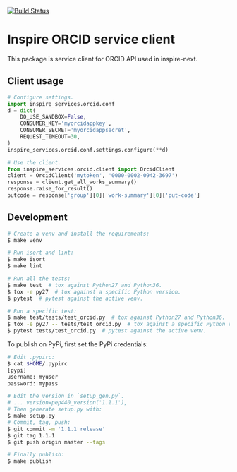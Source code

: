[![Build Status](https://travis-ci.org/puntonim/inspire-service-orcid.svg?branch=master)](https://travis-ci.org/puntonim/inspire-service-orcid)

# Inspire ORCID service client

This package is service client for ORCID API used in inspire-next.

## Client usage

```python
# Configure settings.
import inspire_services.orcid.conf
d = dict(
    DO_USE_SANDBOX=False,
    CONSUMER_KEY='myorcidappkey',
    CONSUMER_SECRET='myorcidappsecret',
    REQUEST_TIMEOUT=30,
)
inspire_services.orcid.conf.settings.configure(**d)

# Use the client.
from inspire_services.orcid.client import OrcidClient
client = OrcidClient('mytoken', '0000-0002-0942-3697')
response = client.get_all_works_summary()
response.raise_for_result()
putcode = response['group'][0]['work-summary'][0]['put-code']
```

## Development

```bash
# Create a venv and install the requirements:
$ make venv

# Run isort and lint:
$ make isort
$ make lint

# Run all the tests:
$ make test  # tox against Python27 and Python36.
$ tox -e py27  # tox against a specific Python version.
$ pytest  # pytest against the active venv.

# Run a specific test:
$ make test/tests/test_orcid.py  # tox against Python27 and Python36.
$ tox -e py27 -- tests/test_orcid.py  # tox against a specific Python version.
$ pytest tests/test_orcid.py  # pytest against the active venv.
```

To publish on PyPi, first set the PyPi credentials:

```bash
# Edit .pypirc:
$ cat $HOME/.pypirc
[pypi]
username: myuser
password: mypass
```

```bash
# Edit the version in `setup_gen.py`.
# ... version=pep440_version('1.1.1'),
# Then generate setup.py with:
$ make setup.py
# Commit, tag, push:
$ git commit -m '1.1.1 release'
$ git tag 1.1.1
$ git push origin master --tags

# Finally publish:
$ make publish
```

